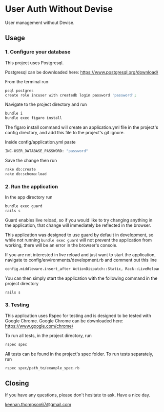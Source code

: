 # User Auth Without Devise

User management without Devise.

## Usage

### 1. Configure your database

This project uses Postgresql.

Postgresql can be downloaded here: https://www.postgresql.org/download/

From the terminal run

```bash
psql postgres
create role incuser with createdb login password 'password';
```

Navigate to the project directory and run

```bash
bundle i
bundle exec figaro install
```

The figaro install command will create an application.yml file in the project's config directory, and add this file to the project's git ignore.

Inside config/application.yml paste

```bash
INC-USER_DATABASE_PASSWORD: "password"
```

Save the change then run

```bash
rake db:create
rake db:schema:load
```

### 2. Run the application

In the app directory run

```bash
bundle exec guard
rails s
```

Guard enables live reload, so if you would like to try changing anything in the application, that change will immediately be reflected in the browser.

This application was designed to use guard by default in development, so while not running `bundle exec guard` will not prevent the application from working, there will be an error in the browser's console.

If you are not interested in live reload and just want to start the application, navigate to config/environments/development.rb and comment out this line

```bash
config.middleware.insert_after ActionDispatch::Static, Rack::LiveReload
```

You can then simply start the application with the following command in the project directory

```bash
rails s
```

### 3. Testing

This application uses Rspec for testing and is designed to be tested with Google Chrome.
Google Chrome can be downloaded here: https://www.google.com/chrome/

To run all tests, in the project directory, run

```bash
rspec spec
```

All tests can be found in the project's spec folder. To run tests separately, run

```bash
rspec spec/path_to/example_spec.rb
```

## Closing

If you have any questions, please don't hesitate to ask. Have a nice day.

keenan.thompson67@gmail.com
